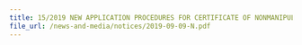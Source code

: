 ```yaml
---
title: 15/2019 NEW APPLICATION PROCEDURES FOR CERTIFICATE OF NONMANIPULATION (CNM) 
file_url: /news-and-media/notices/2019-09-09-N.pdf
---
```

